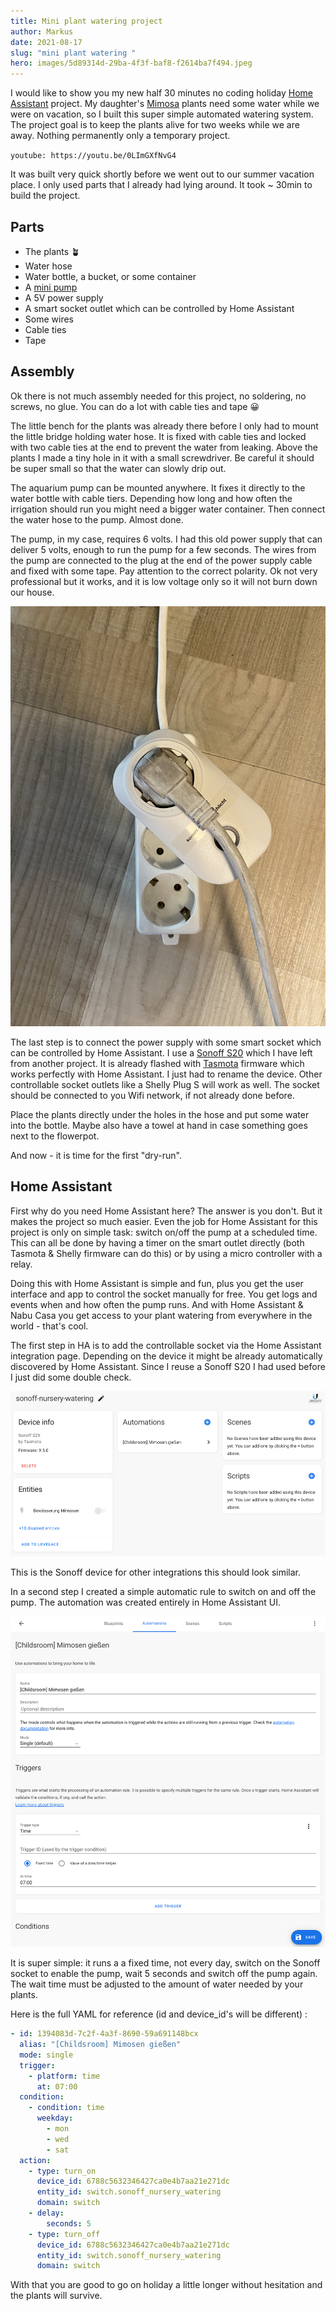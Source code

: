 ```yaml
---
title: Mini plant watering project
author: Markus
date: 2021-08-17
slug: "mini plant watering "
hero: images/5d89314d-29ba-4f3f-baf8-f2614ba7f494.jpeg
---
```

I would like to show you my new half 30 minutes no coding holiday [Home Assistant](https://www.home-assistant.io) project. My daughter's [Mimosa](https://en.wikipedia.org/wiki/Mimosa_pudica) plants need some water while we were on vacation, so I built this super simple automated watering system. The project goal is to keep the plants alive for two weeks while we are away. Nothing permanently only a temporary project.

`youtube: https://youtu.be/0LImGXfNvG4`

It was built very quick shortly before we went out to our summer vacation place. I only used parts that I already had lying around. It took ~ 30min to build the project. 

## Parts

* The plants 🪴
* Water hose
* Water bottle, a bucket, or some container
* A [mini pump](https://www.aliexpress.com/item/33006096807.html)
* A 5V power supply
* A smart socket outlet which can be controlled by Home Assistant
* Some wires
* Cable ties
* Tape

## Assembly

Ok there is not much assembly needed for this project, no soldering, no screws, no glue. You can do a lot with cable ties and tape 😀

The little bench for the plants was already there before I only had to mount the little bridge holding   water hose. It is fixed with cable ties and locked with two cable ties at the end to prevent the water from leaking. Above the plants I made a tiny hole in it with a small screwdriver. Be careful it should be super small so that the water can slowly drip out. 

The aquarium pump can be mounted anywhere. It fixes it directly to the water bottle with cable tiers. Depending how long and how often the irrigation should run you might need a bigger water container. Then connect the water hose to the pump. Almost done. 

The pump, in my case, requires 6 volts. I had this old power supply that can deliver 5 volts, enough to run the pump for a few seconds. The wires from the pump are connected to the plug at the end of the power supply cable and fixed with some tape. Pay attention to the correct polarity.  Ok not very professional but it works, and it is low voltage only so it will not burn down our house. 

![Sonoff S20](images/8bce2361-f2e5-4962-b38e-b13568460be3.jpeg)

The last step is to connect the power supply with some smart socket which can be controlled by Home Assistant. I use a [Sonoff S20](https://sonoff.tech/) which I have left from another project. It is already flashed with [Tasmota](https://tasmota.github.io/docs/) firmware which works perfectly with Home Assistant. I just had to rename the device. Other controllable socket outlets like a Shelly Plug S will work as well. The socket should be connected to you Wifi network, if not already done before.

Place the plants directly under the holes in the hose and put some water into the bottle. Maybe also have a towel at hand in case something goes next to the flowerpot.

And now - it is time for the first "dry-run".

## Home Assistant

First why do you need Home Assistant here? The answer is you don't. But it makes the project so much easier. Even the job for Home Assistant for this project is only on simple task: switch on/off the pump at a scheduled time. This can all be done by having a timer on the smart outlet directly (both Tasmota & Shelly firmware can do this) or by using a micro controller with a relay. 

Doing this with Home Assistant is simple and fun, plus you get the user interface and app to control the socket manually for free. You get logs and events when and how often the pump runs. And with Home Assistant & Nabu Casa you get access to your plant watering from everywhere in the world - that's cool. 

The first step in HA is to add the controllable socket via the Home Assistant integration page. Depending on the device it might be already automatically discovered by Home Assistant. Since I reuse a Sonoff S20 I had used before I just did some double check.

![Sonoff Tasmota integration](images/screenshot_2021-08-17_at_16.27.05.png)

This is the Sonoff device for other integrations this should look similar.

In a second step I created a simple automatic rule to switch on and off the pump. The automation was created entirely in Home Assistant UI. 

![Pump automation](images/screenshot_2021-08-17_at_17.02.45.png)

It is super simple: it runs a a fixed time, not every day, switch on the Sonoff socket to enable the pump, wait 5 seconds and switch off the pump again. The wait time must be adjusted to the amount of water needed by your plants.

Here is the full YAML for reference (id and device_id's will be different) :

```yaml
- id: 1394083d-7c2f-4a3f-8690-59a691148bcx
  alias: "[Childsroom] Mimosen gießen"
  mode: single
  trigger:
    - platform: time
      at: 07:00
  condition:
    - condition: time
      weekday:
        - mon
        - wed
        - sat
  action:
    - type: turn_on
      device_id: 6788c5632346427ca0e4b7aa21e271dc
      entity_id: switch.sonoff_nursery_watering
      domain: switch
    - delay:
        seconds: 5
    - type: turn_off
      device_id: 6788c5632346427ca0e4b7aa21e271dc
      entity_id: switch.sonoff_nursery_watering
      domain: switch
```

With that you are good to go on holiday a little longer without hesitation and the plants will survive.